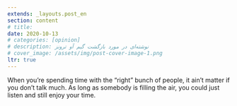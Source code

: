 ```yaml
---
extends: _layouts.post_en
section: content
# title: 
date: 2020-10-13
# categories: [opinion]
# description: نوشته‌ای در مورد بازگشت گیم آو ترونز
# cover_image: /assets/img/post-cover-image-1.png
ltr: true
---
```




When you’re spending time with the “right” bunch of people, it ain’t matter if you don’t talk much. As long as somebody is filling the air, you could just listen and still enjoy your time. 